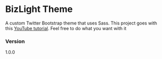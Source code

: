 # BizLight Theme

A custom Twitter Bootstrap theme that uses Sass. This project goes with this [YouTube tutorial](https://www.youtube.com/watch?v=pB7EwxwSfVk&feature=youtu.be). Feel free to do what you want with it

### Version
1.0.0
